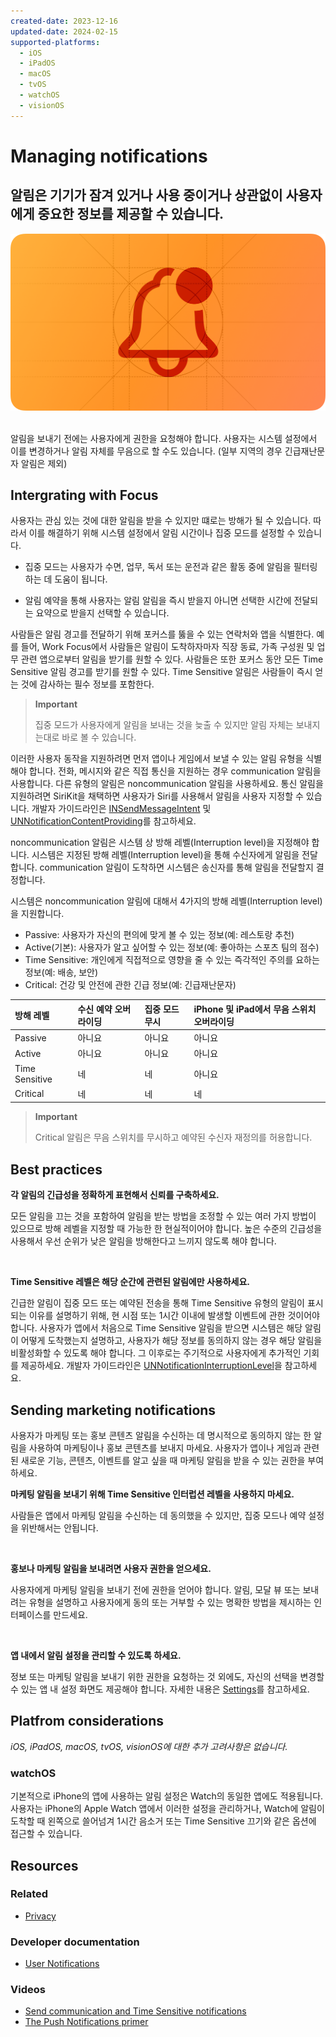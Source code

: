 ```yaml
---
created-date: 2023-12-16
updated-date: 2024-02-15
supported-platforms:
  - iOS
  - iPadOS
  - macOS
  - tvOS
  - watchOS
  - visionOS
---
```


# Managing notifications

<h2>알림은 기기가 잠겨 있거나 사용 중이거나 상관없이 사용자에게 중요한 정보를 제공할 수 있습니다.</h2>

<div align="center">
  <img alt="patterns-managing-notifications-intro" src=".attachments/.managing-notifications/patterns-managing-notifications-intro@2x.png" width="740"/>
</div>

<br />

알림을 보내기 전에는 사용자에게 권한을 요청해야 합니다. 사용자는 시스템 설정에서 이를 변경하거나 알림 자체를 무음으로 할 수도 있습니다. (일부 지역의 경우 긴급재난문자 알림은 제외)

## Intergrating with Focus

사용자는 관심 있는 것에 대한 알림을 받을 수 있지만 떄로는 방해가 될 수 있습니다. 따라서 이를 해결하기 위해 시스템 설정에서 알림 시간이나 집중 모드를 설정할 수 있습니다.

- 집중 모드는 사용자가 수면, 업무, 독서 또는 운전과 같은 활동 중에 알림을 필터링하는 데 도움이 됩니다.

- 알림 예약을 통해 사용자는 알림 알림을 즉시 받을지 아니면 선택한 시간에 전달되는 요약으로 받을지 선택할 수 있습니다.

사람들은 알림 경고를 전달하기 위해 포커스를 뚫을 수 있는 연락처와 앱을 식별한다. 예를 들어, Work Focus에서 사람들은 알림이 도착하자마자 직장 동료, 가족 구성원 및 업무 관련 앱으로부터 알림을 받기를 원할 수 있다. 사람들은 또한 포커스 동안 모든 Time Sensitive 알림 경고를 받기를 원할 수 있다. Time Sensitive 알림은 사람들이 즉시 얻는 것에 감사하는 필수 정보를 포함한다.

> **Important**
>
> 집중 모드가 사용자에게 알림을 보내는 것을 늦출 수 있지만 알림 자체는 보내지는대로 바로 볼 수 있습니다.

이러한 사용자 동작을 지원하려면 먼저 앱이나 게임에서 보낼 수 있는 알림 유형을 식별해야 합니다. 전화, 메시지와 같은 직접 통신을 지원하는 경우 communication 알림을 사용합니다. 다른 유형의 알림은 noncommunication 알림을 사용하세요. 통신 알림을 지원하려면 SiriKit을 채택하면 사용자가 Siri를 사용해서 알림을 사용자 지정할 수 있습니다. 개발자 가이드라인은 [INSendMessageIntent](https://developer.apple.com/documentation/sirikit/insendmessageintent) 및 [UNNotificationContentProviding](https://developer.apple.com/documentation/usernotifications/unnotificationcontentproviding)를 참고하세요.

noncommunication 알림은 시스템 상 방해 레벨(Interruption level)을 지정해야 합니다. 시스템은 지정된 방해 레벨(Interruption level)을 통해 수신자에게 알림을 전달합니다. communication 알림이 도착하면 시스템은 송신자를 통해 알림을 전달할지 결정합니다.

시스템은 noncommunication 알림에 대해서 4가지의 방해 레벨(Interruption level)을 지원합니다.

- Passive: 사용자가 자신의 편의에 맞게 볼 수 있는 정보(예: 레스토랑 추천)
- Active(기본): 사용자가 알고 싶어할 수 있는 정보(예: 좋아하는 스포츠 팀의 점수)
- Time Sensitive: 개인에게 직접적으로 영향을 줄 수 있는 즉각적인 주의를 요하는 정보(예: 배송, 보안)
- Critical: 건강 및 안전에 관한 긴급 정보(예: 긴급재난문자)

|방해 레벨|수신 예약 오버라이딩|집중 모드 무시|iPhone 및 iPad에서 무음 스위치 오버라이딩|
|:---|:---|:---|:---|
|Passive|아니요|아니요|아니요|
|Active|아니요|아니요|아니요|
|Time Sensitive|네|네|아니요|
|Critical|네|네|네|

> **Important**
> 
> Critical 알림은 무음 스위치를 무시하고 예약된 수신자 재정의를 허용합니다.

## Best practices

**각 알림의 긴급성을 정확하게 표현해서 신뢰를 구축하세요.**

모든 알림을 끄는 것을 포함하여 알림을 받는 방법을 조정할 수 있는 여러 가지 방법이 있으므로 방해 레벨을 지정할 때 가능한 한 현실적이어야 합니다. 높은 수준의 긴급성을 사용해서 우선 순위가 낮은 알림을 방해한다고 느끼지 않도록 해야 합니다.

<br />

**Time Sensitive 레벨은 해당 순간에 관련된 알림에만 사용하세요.**

긴급한 알림이 집중 모드 또는 예약된 전송을 통해 Time Sensitive 유형의 알림이 표시되는 이유를 설명하기 위해, 현 시점 또는 1시간 이내에 발생할 이벤트에 관한 것이어야 합니다. 사용자가 앱에서 처음으로 Time Sensitive 알림을 받으면 시스템은 해당 알림이 어떻게 도착했는지 설명하고, 사용자가 해당 정보를 동의하지 않는 경우 해당 알림을 비활성화할 수 있도록 해야 합니다. 그 이후로는 주기적으로 사용자에게 추가적인 기회를 제공하세요. 개발자 가이드라인은 [UNNotificationInterruptionLevel](https://developer.apple.com/documentation/usernotifications/unnotificationinterruptionlevel)을 참고하세요.

## Sending marketing notifications

사용자가 마케팅 또는 홍보 콘텐츠 알림을 수신하는 데 명시적으로 동의하지 않는 한 알림을 사용하여 마케팅이나 홍보 콘텐츠를 보내지 마세요. 사용자가 앱이나 게임과 관련된 새로운 기능, 콘텐츠, 이벤트를 알고 싶을 때 마케팅 알림을 받을 수 있는 권한을 부여하세요.

**마케팅 알림을 보내기 위해 Time Sensitive 인터럽션 레벨을 사용하지 마세요.**

사람들은 앱에서 마케팅 알림을 수신하는 데 동의했을 수 있지만, 집중 모드나 예약 설정을 위반해서는 안됩니다.

<br />

**홍보나 마케팅 알림을 보내려면 사용자 권한을 얻으세요.**

사용자에게 마케팅 알림을 보내기 전에 권한을 얻어야 합니다. 알림, 모달 뷰 또는 보내려는 유형을 설명하고 사용자에게 동의 또는 거부할 수 있는 명확한 방법을 제시하는 인터페이스를 만드세요.

<br />

**앱 내에서 알림 설정을 관리할 수 있도록 하세요.**

정보 또는 마케팅 알림을 보내기 위한 권한을 요청하는 것 외에도, 자신의 선택을 변경할 수 있는 앱 내 설정 화면도 제공해야 합니다. 자세한 내용은 [Settings](settings.md)를 참고하세요.

## Platfrom considerations

_iOS, iPadOS, macOS, tvOS, visionOS에 대한 추가 고려사항은 없습니다._

### watchOS

기본적으로 iPhone의 앱에 사용하는 알림 설정은 Watch의 동일한 앱에도 적용됩니다. 사용자는 iPhone의 Apple Watch 앱에서 이러한 설정을 관리하거나, Watch에 알림이 도착할 때 왼쪽으로 쓸어넘겨 1시간 음소거 또는 Time Sensitive 끄기와 같은 옵션에 접근할 수 있습니다.

## Resources

### Related

- [Privacy](../foundations/privacy.md)

### Developer documentation

- [User Notifications](https://developer.apple.com/documentation/usernotifications)

### Videos

- [Send communication and Time Sensitive notifications](https://developer.apple.com/videos/play/wwdc2021/10091)
- [The Push Notifications primer](https://developer.apple.com/videos/play/wwdc2020/10095)
